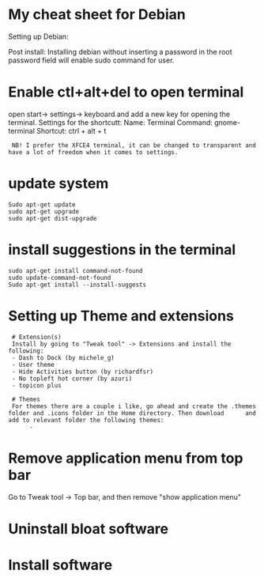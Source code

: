 # My cheat sheet for Debian

Setting up Debian:

Post install:
Installing debian without inserting a password in the root password field will enable sudo command for user.

# Enable ctl+alt+del to open terminal
open start-> settings-> keyboard and add a new key for opening the terminal. Settings for the shortcutt:
     Name:     Terminal
     Command:  gnome-terminal
     Shortcut: ctrl + alt + t
     
     NB! I prefer the XFCE4 terminal, it can be changed to transparent and have a lot of freedom when it comes to settings. 
  
# update system
    Sudo apt-get update
    sudo apt-get upgrade
    sudo apt-get dist-upgrade
    
# install suggestions in the terminal
    sudo apt-get install command-not-found
    sudo update-command-not-found
    Sudo apt-get install --install-suggests
    
# Setting up Theme and extensions
     # Extension(s)
     Install by going to "Tweak tool" -> Extensions and install the following:
     - Dash to Dock (by michele_g)
     - User theme
     - Hide Activities button (by richardfsr)
     - No topleft hot corner (by azuri)
     - topicon plus
     
     # Themes
     For themes there are a couple i like, go ahead and create the .themes folder and .icons folder in the Home directory. Then download      and add to relevant folder the following themes:
          - 

# Remove application menu from top bar
Go to Tweak tool -> Top bar, and then remove "show application menu"

# Uninstall bloat software

# Install software

